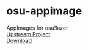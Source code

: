 # osu-appimage
AppImages for osu!lazer<br>
[Upstream Project](https://github.com/ppy/osu)<br>
[Download](https://github.com/dankcatlord/osu-appimage/releases)
